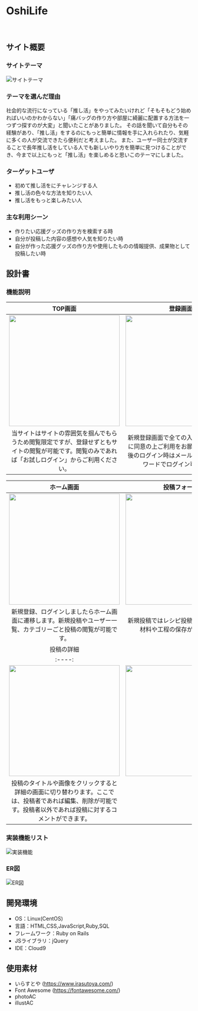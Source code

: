 # OshiLife
​
## サイト概要
### サイトテーマ

![サイトテーマ](https://github.com/nagi156/OshiLife/assets/158553840/fd125373-8eb2-4247-b92d-6ef0162bdf05)
​
### テーマを選んだ理由
社会的な流行になっている「推し活」をやってみたいけれど「そもそもどう始めればいいのかわからない」「痛バッグの作り方や部屋に綺麗に配置する方法を一つずつ探すのが大変」と聞いたことがありました。
その話を聞いて自分もその経験があり、「推し活」をするのにもっと簡単に情報を手に入れられたり、気軽に多くの人が交流できたら便利だと考えました。
また、ユーザー同士が交流することで長年推し活をしている人でも新しいやり方を簡単に見つけることができ、今まで以上にもっと「推し活」を楽しめると思いこのテーマにしました。


### ターゲットユーザ
- 初めて推し活をにチャレンジする人
- 推し活の色々な方法を知りたい人
- 推し活をもっと楽しみたい人

### 主な利用シーン
- 作りたい応援グッズの作り方を検索する時
- 自分が投稿した内容の感想や人気を知りたい時​
- 自分が作った応援グッズの作り方や使用したものの情報提供、成果物として投稿したい時

## 設計書

### 機能説明
| TOP画面 | 登録画面 |
| :----: | :----: |
| <img src="https://github.com/nagi156/OshiLife/assets/158553840/1a574103-a904-4cb3-97fa-f20b649a1127" width= "300px" > | <img src="https://github.com/nagi156/OshiLife/assets/158553840/bea12caf-03b5-49cc-989d-32325917bd56" width= "300px" > |
| 当サイトはサイトの雰囲気を掴んでもらうため閲覧限定ですが、登録せずともサイトの閲覧が可能です。閲覧のみであれば「お試しログイン」からご利用ください。| 新規登録画面で全ての入力欄、利用規約に同意の上ご利用をお願いします。登録後のログイン時はメールアドレスとパスワードでログイン可能です。 |

| ホーム画面 | 投稿フォーム |
| :----: | :----: |
| <img src="https://github.com/nagi156/OshiLife/assets/158553840/e843a06d-5e4a-408b-a98c-c2af0f81bbf1" width= "300px" > | <img src="https://github.com/nagi156/OshiLife/assets/158553840/f8e72e6d-f54b-4df5-9cd8-8f1cd5c2dae9" width= "300px" > |
| 新規登録、ログインしましたらホーム画面に遷移します。新規投稿やユーザー一覧、カテゴリーごと投稿の閲覧が可能です。| 新規投稿ではレシピ投稿のように複数の材料や工程の保存が可能です。 |
| 投稿の詳細 |
| :----: |
| <img src="https://github.com/nagi156/OshiLife/assets/158553840/5429e1c6-db61-46d9-bca9-91aaba4d8747" width= "300px" > | <img src="" width="300px" >
| 投稿のタイトルや画像をクリックすると詳細の画面に切り替わります。ここでは、投稿者であれば編集、削除が可能です。投稿者以外であれば投稿に対するコメントができます。 |
### 実装機能リスト

![実装機能](https://github.com/nagi156/OshiLife/assets/158553840/ddd0b164-5094-4f04-8c0c-f88886ac89d0)


### ER図

![ER図](https://github.com/nagi156/OshiLife/assets/158553840/ef832e13-ca38-41f2-be86-c35ee79b8457)
​
## 開発環境
- OS：Linux(CentOS)
- 言語：HTML,CSS,JavaScript,Ruby,SQL
- フレームワーク：Ruby on Rails
- JSライブラリ：jQuery
- IDE：Cloud9

## 使用素材
- いらすとや (https://www.irasutoya.com/)
- Font Awesome (https://fontawesome.com/)
- photoAC
- illustAC